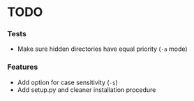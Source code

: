 # TODO

### Tests

- Make sure hidden directories have equal priority (`-a` mode)

### Features

- Add option for case sensitivity (`-s`)
- Add setup.py and cleaner installation procedure
